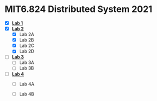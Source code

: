 # MIT6.824 Distributed System 2021

- [x] [**Lab 1**](https://github.com/Ray-Eldath/MIT6.824/tree/mr)
- [X] [**Lab 2**](https://github.com/Ray-Eldath/MIT6.824/tree/raft-2021)
    - [X] Lab 2A
    - [X] Lab 2B
    - [X] Lab 2C
    - [X] Lab 2D
- [ ] [**Lab 3**](https://github.com/Ray-Eldath/MIT6.824/tree/raft-2021)
    - [ ] Lab 3A
    - [ ] Lab 3B
- [ ] [**Lab 4**](https://github.com/Ray-Eldath/MIT6.824/tree/raft-2021)
    - [ ] Lab 4A
    - [ ] Lab 4B







